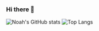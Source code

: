 ### Hi there 👋

<!--
**noah-hein/noah-hein** is a ✨ _special_ ✨ repository because its `README.md` (this file) appears on your GitHub profile.

Here are some ideas to get you started:

- 🔭 I’m currently working on ...
- 🌱 I’m currently learning ...
- 👯 I’m looking to collaborate on ...
- 🤔 I’m looking for help with ...
- 💬 Ask me about ...
- 📫 How to reach me: ...
- 😄 Pronouns: ...
- ⚡ Fun fact: ...
-->

![Noah's GitHub stats](https://github-readme-stats.vercel.app/api?username=noah-hein&show_icons=true&theme=radical)
![Top Langs](https://github-readme-stats.vercel.app/api/top-langs/?username=noah-hein&size_weight=0.5&count_weight=0.5)
